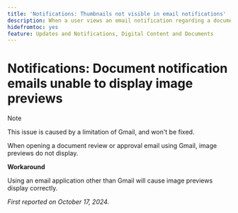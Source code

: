 ```yaml
---
title: 'Notifications: Thumbnails not visible in email notifications'
description: When a user views an email notification regarding a document approval, the document thumbnail is not visible in the email.
hidefromtoc: yes
feature: Updates and Notifications, Digital Content and Documents
---
```

# Notifications: Document notification emails unable to display image previews

>[!NOTE]
>
>This issue is caused by a limitation of Gmail, and won't be fixed.

When opening a document review or approval email using Gmail, image previews do not display.

**Workaround**

Using an email application other than Gmail will cause image previews display correctly.

_First reported on October 17, 2024._
